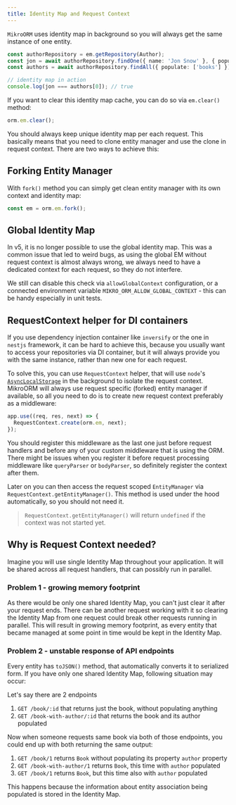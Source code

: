 ```yaml
---
title: Identity Map and Request Context
---
```


`MikroORM` uses identity map in background so you will always get the same instance of 
one entity.

```ts
const authorRepository = em.getRepository(Author);
const jon = await authorRepository.findOne({ name: 'Jon Snow' }, { populate: ['books'] });
const authors = await authorRepository.findAll({ populate: ['books'] });

// identity map in action
console.log(jon === authors[0]); // true
```

If you want to clear this identity map cache, you can do so via `em.clear()` method:

```ts
orm.em.clear();
```

You should always keep unique identity map per each request. This basically means that you need 
to clone entity manager and use the clone in request context. There are two ways to achieve this:

## Forking Entity Manager

With `fork()` method you can simply get clean entity manager with its own context and identity map:

```ts
const em = orm.em.fork();
```

## Global Identity Map

In v5, it is no longer possible to use the global identity map. This was a
common issue that led to weird bugs, as using the global EM without request
context is almost always wrong, we always need to have a dedicated context for 
each request, so they do not interfere.

We still can disable this check via `allowGlobalContext` configuration, or 
a connected environment variable `MIKRO_ORM_ALLOW_GLOBAL_CONTEXT` - this can 
be handy especially in unit tests.

## <a name="request-context"></a> RequestContext helper for DI containers

If you use dependency injection container like `inversify` or the one in `nestjs` framework, it 
can be hard to achieve this, because you usually want to access your repositories via DI container,
but it will always provide you with the same instance, rather than new one for each request. 

To solve this, you can use `RequestContext` helper, that will use `node`'s 
[`AsyncLocalStorage`](https://nodejs.org/api/async_hooks.html#async_hooks_class_asynclocalstorage) 
in the background to isolate the request context. MikroORM will always use request specific (forked) 
entity manager if available, so all you need to do is to create new request context preferably 
as a middleware:

```ts
app.use((req, res, next) => {
  RequestContext.create(orm.em, next);
});
``` 

You should register this middleware as the last one just before request handlers and before
any of your custom middleware that is using the ORM. There might be issues when you register 
it before request processing middleware like `queryParser` or `bodyParser`, so definitely 
register the context after them. 

Later on you can then access the request scoped `EntityManager` via `RequestContext.getEntityManager()`.
This method is used under the hood automatically, so you should not need it. 

> `RequestContext.getEntityManager()` will return `undefined` if the context was
> not started yet.

## Why is Request Context needed?

Imagine you will use single Identity Map throughout your application. It will be shared across 
all request handlers, that can possibly run in parallel. 

### Problem 1 - growing memory footprint

As there would be only one shared Identity Map, you can't just clear it after your request ends.
There can be another request working with it so clearing the Identity Map from one request could 
break other requests running in parallel. This will result in growing memory footprint, as every 
entity that became managed at some point in time would be kept in the Identity Map. 

### Problem 2 - unstable response of API endpoints

Every entity has `toJSON()` method, that automatically converts it to serialized form. If you 
have only one shared Identity Map, following situation may occur:

Let's say there are 2 endpoints

1. `GET /book/:id` that returns just the book, without populating anything
2. `GET /book-with-author/:id` that returns the book and its author populated

Now when someone requests same book via both of those endpoints, you could end up with both 
returning the same output:
 
1. `GET /book/1` returns `Book` without populating its property `author` property
2. `GET /book-with-author/1` returns `Book`, this time with `author` populated
3. `GET /book/1` returns `Book`, but this time also with `author` populated

This happens because the information about entity association being populated is stored in
the Identity Map. 
